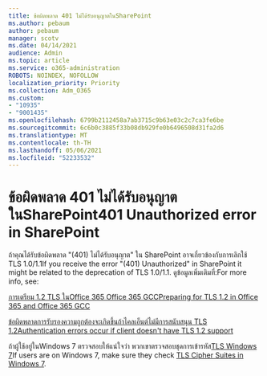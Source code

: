 ```yaml
---
title: ข้อผิดพลาด 401 ไม่ได้รับอนุญาตในSharePoint
ms.author: pebaum
author: pebaum
manager: scotv
ms.date: 04/14/2021
audience: Admin
ms.topic: article
ms.service: o365-administration
ROBOTS: NOINDEX, NOFOLLOW
localization_priority: Priority
ms.collection: Adm_O365
ms.custom:
- "10935"
- "9001435"
ms.openlocfilehash: 6799b2112458a7ab3715c9b63e03c2c7ca3fe6be
ms.sourcegitcommit: 6c6b0c3885f33b08db929fe0b6496508d31fa2d6
ms.translationtype: MT
ms.contentlocale: th-TH
ms.lasthandoff: 05/06/2021
ms.locfileid: "52233532"
---
```

# <a name="401-unauthorized-error-in-sharepoint"></a><span data-ttu-id="a610e-102">ข้อผิดพลาด 401 ไม่ได้รับอนุญาตในSharePoint</span><span class="sxs-lookup"><span data-stu-id="a610e-102">401 Unauthorized error in SharePoint</span></span>

<span data-ttu-id="a610e-103">ถ้าคุณได้รับข้อผิดพลาด "(401) ไม่ได้รับอนุญาต" ใน SharePoint อาจเกี่ยวข้องกับการเลิกใช้ TLS 1.0/1.1</span><span class="sxs-lookup"><span data-stu-id="a610e-103">If you receive the error "(401) Unauthorized" in SharePoint it might be related to the deprecation of TLS 1.0/1.1.</span></span> <span data-ttu-id="a610e-104">ดูข้อมูลเพิ่มเติมที่:</span><span class="sxs-lookup"><span data-stu-id="a610e-104">For more info, see:</span></span>

[<span data-ttu-id="a610e-105">การเตรียม 1.2 TLS ในOffice 365 Office 365 GCC</span><span class="sxs-lookup"><span data-stu-id="a610e-105">Preparing for TLS 1.2 in Office 365 and Office 365 GCC</span></span>](https://docs.microsoft.com/microsoft-365/compliance/prepare-tls-1.2-in-office-365)

[<span data-ttu-id="a610e-106">ข้อผิดพลาดการรับรองความถูกต้องจะเกิดขึ้นถ้าไคลเอ็นต์ไม่มีการสนับสนุน TLS 1.2</span><span class="sxs-lookup"><span data-stu-id="a610e-106">Authentication errors occur if client doesn't have TLS 1.2 support</span></span>](https://review.docs.microsoft.com/sharepoint/troubleshoot/administration/authentication-errors-tls12-support)

<span data-ttu-id="a610e-107">ถ้าผู้ใช้อยู่ในWindows 7 ตรวจสอบให้แน่ใจว่า พวกเขาตรวจสอบชุดการเข้ารหัส[TLS Windows 7](https://docs.microsoft.com/windows/win32/secauthn/tls-cipher-suites-in-windows-7)</span><span class="sxs-lookup"><span data-stu-id="a610e-107">If users are on Windows 7, make sure they check [TLS Cipher Suites in Windows 7](https://docs.microsoft.com/windows/win32/secauthn/tls-cipher-suites-in-windows-7).</span></span>